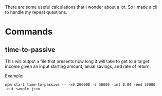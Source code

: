 There are some useful calculations that I wonder about a lot. So I made a cli to handle my repeat questions.

# Commands

## time-to-passive

This will output a file that presents how long it will take to get to a target income given an input starting amount, anual savings, and rate of return.

Example:

```pwsh
npm start time-to-passive -- -x0 200000 -s 50000 -int 0.04 -end 30000 -out sample.json
```

